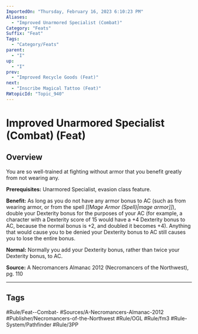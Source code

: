 ```yaml
---
ImportedOn: "Thursday, February 16, 2023 6:10:23 PM"
Aliases:
  - "Improved Unarmored Specialist (Combat)"
Category: "Feats"
Suffix: "Feat"
Tags:
  - "Category/Feats"
parent:
  - "I"
up:
  - "I"
prev:
  - "Improved Recycle Goods (Feat)"
next:
  - "Inscribe Magical Tattoo (Feat)"
RWtopicId: "Topic_940"
---
```

# Improved Unarmored Specialist (Combat) (Feat)
## Overview
You are so well-trained at fighting without armor that you benefit greatly from not wearing any.

**Prerequisites:** Unarmored Specialist, evasion class feature.

**Benefit:** As long as you do not have any armor bonus to AC (such as from wearing armor, or from the spell *[[Mage Armor (Spell)|mage armor]]*), double your Dexterity bonus for the purposes of your AC (for example, a character with a Dexterity score of 15 would have a +4 Dexterity bonus to AC, because the normal bonus is +2, and doubled it becomes +4). Anything that would cause you to be denied your Dexterity bonus to AC still causes you to lose the entire bonus.

**Normal:** Normally you add your Dexterity bonus, rather than twice your Dexterity bonus, to AC.

**Source:** A Necromancers Almanac 2012 (Necromancers of the Northwest), pg. 110


---
## Tags
#Rule/Feat--Combat- #Sources/A-Necromancers-Almanac-2012 #Publisher/Necromancers-of-the-Northwest #Rule/OGL #Rule/fm3 #Rule-System/Pathfinder #Rule/3PP

